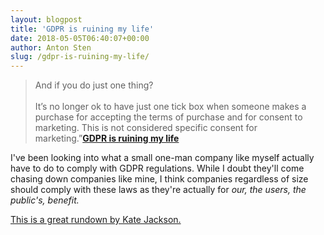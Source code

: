 ```yaml
---
layout: blogpost
title: 'GDPR is ruining my life'
date: 2018-05-05T06:40:07+00:00
author: Anton Sten
slug: /gdpr-is-ruining-my-life/
---
```


>And if you do just one thing?<br /><br />It’s no longer ok to have just one tick box when someone makes a purchase for accepting the terms of purchase and for consent to marketing. This is not considered specific consent for marketing.”**[GDPR is ruining my life](http://www.tablecrowd.com/blog/2018/05/gdpr-is-ruining-my-life/)**

I've been looking into what a small one-man company like myself actually have to do to comply with GDPR regulations. While I doubt they'll come chasing down companies like mine, I think companies regardless of size should comply with these laws as they're actually for _our, the users, the public's, benefit._

[This is a great rundown by Kate Jackson.](http://www.tablecrowd.com/blog/2018/05/gdpr-is-ruining-my-life/)